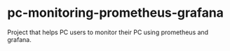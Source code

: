 # pc-monitoring-prometheus-grafana
Project that helps PC users to monitor their PC using prometheus and grafana.
